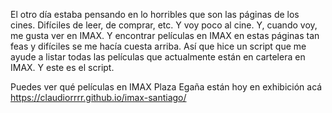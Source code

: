 El otro día estaba pensando en lo horribles que son las páginas de los cines. Difíciles de leer, de comprar, etc. Y voy poco al cine. Y, cuando voy, me gusta ver en IMAX. Y encontrar películas en IMAX en estas páginas tan feas y difíciles se me hacía cuesta arriba. Así que hice un script que me ayude a listar todas las películas que actualmente están en cartelera en IMAX. Y este es el script. 

Puedes ver qué películas en IMAX Plaza Egaña están hoy en exhibición acá https://claudiorrrr.github.io/imax-santiago/

